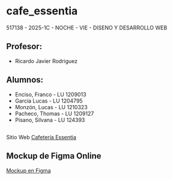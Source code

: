 # cafe_essentia
517138 - 2025-1C - NOCHE - VIE - DISENO Y DESARROLLO WEB


## Profesor:
- Ricardo Javier Rodriguez
## Alumnos: 
- Enciso, Franco - LU 1209013
- García Lucas - LU 1204795
- Monzón, Lucas - LU 1210323 
- Pacheco, Thomas - LU 1209127
- Pisano, Silvana - LU 124393
## 
Sitio Web
[Cafetería Essentia](https://coderarg.github.io/cafe_essentia/)

## Mockup de Figma Online
[Mockup en Figma](https://www.figma.com/design/RJxhA4nLSskYS8GVnX0EMT/Essentia?node-id=0-1&t=FF8oiO3KZrU0dh4N-1)